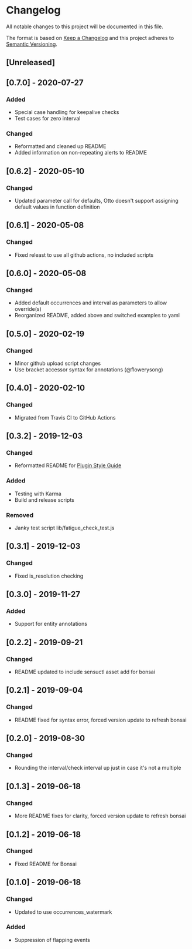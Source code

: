 # Changelog
All notable changes to this project will be documented in this file.

The format is based on [Keep a Changelog](http://keepachangelog.com/en/1.0.0/)
and this project adheres to [Semantic
Versioning](http://semver.org/spec/v2.0.0.html).

## [Unreleased]

## [0.7.0] - 2020-07-27

### Added
- Special case handling for keepalive checks
- Test cases for zero interval

### Changed
- Reformatted and cleaned up README
- Added information on non-repeating alerts to README

## [0.6.2] - 2020-05-10

### Changed
- Updated parameter call for defaults, Otto doesn't support assigning default values in function definition

## [0.6.1] - 2020-05-08

### Changed
- Fixed releast to use all github actions, no included scripts

## [0.6.0] - 2020-05-08

### Changed
- Added default occurrences and interval as parameters to allow override(s)
- Reorganized README, added above and switched examples to yaml

## [0.5.0] - 2020-02-19

### Changed
- Minor github upload script changes
- Use bracket accessor syntax for annotations (@flowerysong)

## [0.4.0] - 2020-02-10

### Changed
- Migrated from Travis CI to GitHub Actions

## [0.3.2] - 2019-12-03

### Changed
- Reformatted README for [Plugin Style Guide](https://github.com/sensu-plugins/community/blob/master/PLUGIN_STYLEGUIDE.md)

### Added
- Testing with Karma
- Build and release scripts

### Removed
- Janky test script lib/fatigue_check_test.js

## [0.3.1] - 2019-12-03

### Changed
- Fixed is_resolution checking

## [0.3.0] - 2019-11-27

### Added
- Support for entity annotations

## [0.2.2] - 2019-09-21

### Changed
- README updated to include sensuctl asset add for bonsai

## [0.2.1] - 2019-09-04

### Changed
- README fixed for syntax error, forced version update to refresh bonsai

## [0.2.0] - 2019-08-30

### Changed
- Rounding the interval/check interval up just in case it's not a multiple

## [0.1.3] - 2019-06-18

### Changed
- More README fixes for clarity, forced version update to refresh bonsai

## [0.1.2] - 2019-06-18

### Changed
- Fixed README for Bonsai

## [0.1.0] - 2019-06-18

### Changed
- Updated to use occurrences_watermark

### Added
- Suppression of flapping events

